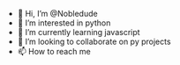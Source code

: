 - 👋 Hi, I’m @Nobledude
- 👀 I’m interested in python
- 🌱 I’m currently learning javascript
- 💞️ I’m looking to collaborate on py projects
- 📫 How to reach me 

<!---
Nobledude/Nobledude is a ✨ special ✨ repository because its `README.md` (this file) appears on your GitHub profile.
You can click the Preview link to take a look at your changes.
--->
